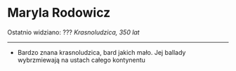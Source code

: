 <p><img></img></p>

# Maryla Rodowicz
Ostatnio widziano: ???
*Krasnoludzica, 350 lat*

---

- Bardzo znana krasnoludzica, bard jakich mało. Jej ballady wybrzmiewają na ustach całego kontynentu
